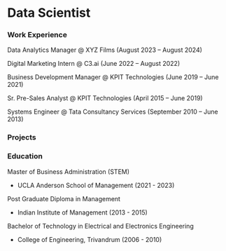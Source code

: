 # Data Scientist


### Work Experience
Data Analytics Manager @ XYZ Films (August 2023 – August 2024)

Digital Marketing Intern @ C3.ai (June 2022 – August 2022)

Business Development Manager @ KPIT Technologies	(June 2019 – June 2021)

Sr. Pre-Sales Analyst @ KPIT Technologies	(April 2015 – June 2019)

Systems Engineer @ Tata Consultancy Services (September 2010 – June 2013)

### Projects


### Education
Master of Business Administration (STEM)
* UCLA Anderson School of Management (2021 - 2023)

Post Graduate Diploma in Management
* Indian Institute of Management (2013 - 2015)

Bachelor of Technology in Electrical and Electronics Engineering
* College of Engineering, Trivandrum (2006 - 2010)
